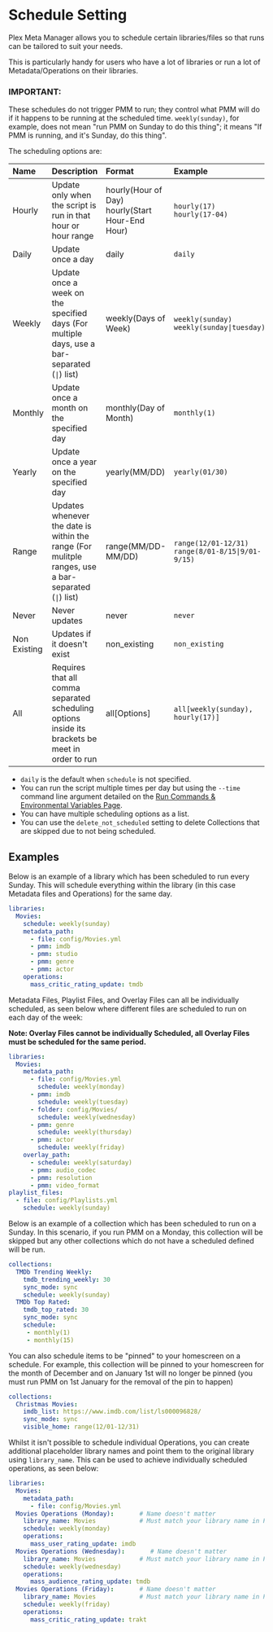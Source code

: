 # Schedule Setting

Plex Meta Manager allows you to schedule certain libraries/files so that runs can be tailored to suit your needs.

This is particularly handy for users who have a lot of libraries or run a lot of Metadata/Operations on their libraries.

### IMPORTANT:

These schedules do not trigger PMM to run; they control what PMM will do if it happens to be running at the scheduled time.  `weekly(sunday)`, for example, does not mean "run PMM on Sunday to do this thing"; it means "If PMM is running, and it's Sunday, do this thing".

The scheduling options are:

| Name         | Description                                                                                                | Format                                             | Example                                                      |
|:-------------|:-----------------------------------------------------------------------------------------------------------|:---------------------------------------------------|:-------------------------------------------------------------|
| Hourly       | Update only when the script is run in that hour or hour range                                              | hourly(Hour of Day)<br>hourly(Start Hour-End Hour) | `hourly(17)`<br>`hourly(17-04)`                              |
| Daily        | Update once a day                                                                                          | daily                                              | `daily`                                                      |
| Weekly       | Update once a week on the specified days (For multiple days, use a bar-separated (<code>&#124;</code>) list)| weekly(Days of Week)                               | `weekly(sunday)`<br><code>weekly(sunday&#124;tuesday)</code> |
| Monthly      | Update once a month on the specified day                                                                   | monthly(Day of Month)                              | `monthly(1)`                                                 |
| Yearly       | Update once a year on the specified day                                                                    | yearly(MM/DD)                                      | `yearly(01/30)`                                              |
| Range        | Updates whenever the date is within the range (For mulitple ranges, use a bar-separated (`\|`) list)      | range(MM/DD-MM/DD)                                 | `range(12/01-12/31)`<br>`range(8/01-8/15\|9/01-9/15)`      |
| Never        | Never updates                                                                                              | never                                              | `never`                                                      |
| Non Existing | Updates if it doesn't exist                                                                                | non_existing                                       | `non_existing`                                               |
| All          | Requires that all comma separated scheduling options inside its brackets be meet in order to run           | all[Options]                                       | `all[weekly(sunday), hourly(17)]`                            |

* `daily` is the default when `schedule` is not specified.
* You can run the script multiple times per day but using the `--time` command line argument detailed on the [Run Commands & Environmental Variables Page](../../home/environmental.md#time-to-run).
* You can have multiple scheduling options as a list.
* You can use the `delete_not_scheduled` setting to delete Collections that are skipped due to not being scheduled.

## Examples 

Below is an example of a library which has been scheduled to run every Sunday. This will schedule everything within the library (in this case Metadata files and Operations) for the same day.


```yaml
libraries:
  Movies:
    schedule: weekly(sunday)
    metadata_path:
      - file: config/Movies.yml
      - pmm: imdb
      - pmm: studio
      - pmm: genre
      - pmm: actor
    operations:
      mass_critic_rating_update: tmdb
```

Metadata Files, Playlist Files, and Overlay Files can all be individually scheduled, as seen below where different files are scheduled to run on each day of the week: 

**Note: Overlay Files cannot be individually Scheduled, all Overlay Files must be scheduled for the same period.**

```yaml
libraries:
  Movies:
    metadata_path:
      - file: config/Movies.yml
        schedule: weekly(monday)
      - pmm: imdb
        schedule: weekly(tuesday)
      - folder: config/Movies/
        schedule: weekly(wednesday)
      - pmm: genre
        schedule: weekly(thursday)
      - pmm: actor
        schedule: weekly(friday)
    overlay_path:
      - schedule: weekly(saturday)
      - pmm: audio_codec
      - pmm: resolution
      - pmm: video_format
playlist_files:
  - file: config/Playlists.yml
    schedule: weekly(sunday)
```

Below is an example of a collection which has been scheduled to run on a Sunday. In this scenario, if you run PMM on a Monday, this collection will be skipped but any other collections which do not have a scheduled defined will be run.

```yaml
collections:
  TMDb Trending Weekly:
    tmdb_trending_weekly: 30
    sync_mode: sync
    schedule: weekly(sunday)
  TMDb Top Rated:
    tmdb_top_rated: 30
    sync_mode: sync
    schedule: 
     - monthly(1)
     - monthly(15)
```

You can also schedule items to be "pinned" to your homescreen on a schedule. For example, this collection will be pinned to your homescreen for the month of December and on January 1st will no longer be pinned (you must run PMM on 1st January for the removal of the pin to happen)

```yaml
collections:
  Christmas Movies:
    imdb_list: https://www.imdb.com/list/ls000096828/
    sync_mode: sync
    visible_home: range(12/01-12/31)
```

Whilst it isn't possible to schedule individual Operations, you can create additional placeholder library names and point them to the original library using `library_name`. This can be used to achieve individually scheduled operations, as seen below:
```yaml
libraries:
  Movies:
    metadata_path:
      - file: config/Movies.yml
  Movies Operations (Monday):       # Name doesn't matter
    library_name: Movies            # Must match your library name in Plex
    schedule: weekly(monday)
    operations:
      mass_user_rating_update: imdb
  Movies Operations (Wednesday):       # Name doesn't matter
    library_name: Movies            # Must match your library name in Plex
    schedule: weekly(wednesday)
    operations:
      mass_audience_rating_update: tmdb
  Movies Operations (Friday):       # Name doesn't matter
    library_name: Movies            # Must match your library name in Plex
    schedule: weekly(friday)
    operations:
      mass_critic_rating_update: trakt
```
